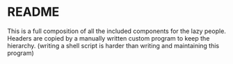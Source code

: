 README
======





This is a full composition of all the included components for the lazy people.
Headers are copied by a manually written custom program to keep the hierarchy.
(writing a shell script is harder than writing and maintaining this program)